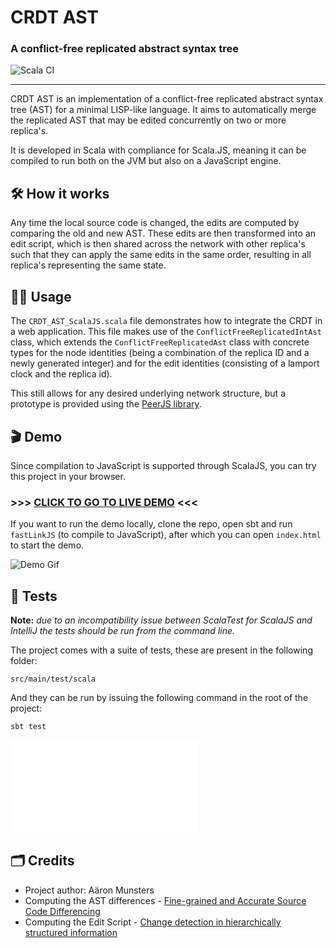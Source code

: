 # CRDT AST

### A conflict-free replicated abstract syntax tree

![Scala CI](https://github.com/aaronmunsters/AST_CRDT/actions/workflows/scala.yml/badge.svg)

---

CRDT AST is an implementation of a conflict-free replicated abstract syntax tree (AST) for a minimal LISP-like language.
It aims to automatically merge the replicated AST that may be edited concurrently on two or more replica's.

It is developed in Scala with compliance for Scala.JS, meaning it can be compiled to run both on the JVM but also on a
JavaScript engine.

## 🛠️ How it works

Any time the local source code is changed, the edits are computed by comparing the old and new AST.
These edits are then transformed into an edit script, which is then shared across the network with other replica's such
that they can apply the same edits in the same order, resulting in all replica's representing the same state.  

## 🧑‍🔧 Usage

The `CRDT_AST_ScalaJS.scala` file demonstrates how to integrate the CRDT in a web application.
This file makes use of the `ConflictFreeReplicatedIntAst` class, which extends the `ConflictFreeReplicatedAst` class
with concrete types for the node identities (being a combination of the replica ID and a newly generated integer) and
for the edit identities (consisting of a lamport clock and the replica id).

This still allows for any desired underlying network structure, but a prototype is provided using the
[PeerJS library](https://peerjs.com).

## 🎬 Demo

Since compilation to JavaScript is supported through ScalaJS, you can try this project in your browser.

<h3>&gt;&gt;&gt; <a href="https://aaronmunsters.github.io/AST_CRDT">CLICK TO GO TO LIVE DEMO</a> &lt;&lt;&lt;</h3>

If you want to run the demo locally, clone the repo, open sbt and run `fastLinkJS` (to compile to JavaScript), after
which you can open `index.html` to start the demo.

![Demo Gif](docs/ast_crdt_demo.gif)

## 🧪 Tests

**Note:**
*due to an incompatibility issue between ScalaTest for ScalaJS
and IntelliJ the tests should be run from the command line.*

The project comes with a suite of tests, these are present in the following folder:

```
src/main/test/scala
```

And they can be run by issuing the following command in the root of the project:

```
sbt test
```

<embed src="./documentation/test-report/test-report.tex">

## 🗂️ Credits

* Project author: Aäron Munsters
* Computing the AST differences - [Fine-grained and Accurate Source Code Differencing](http://dx.doi.org/10.1145/2642937.2642982)
* Computing the Edit Script - [Change detection in hierarchically structured information](https://doi.org/10.1145/235968.233366)
